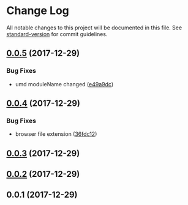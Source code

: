 # Change Log

All notable changes to this project will be documented in this file. See [standard-version](https://github.com/conventional-changelog/standard-version) for commit guidelines.

<a name="0.0.5"></a>
## [0.0.5](https://github.com/AlfonsoFilho/match-ish/compare/v0.0.4...v0.0.5) (2017-12-29)


### Bug Fixes

* umd moduleName changed ([e49a9dc](https://github.com/AlfonsoFilho/match-ish/commit/e49a9dc))



<a name="0.0.4"></a>
## [0.0.4](https://github.com/AlfonsoFilho/match-ish/compare/v0.0.3...v0.0.4) (2017-12-29)


### Bug Fixes

* browser file extension ([36fdc12](https://github.com/AlfonsoFilho/match-ish/commit/36fdc12))



<a name="0.0.3"></a>
## [0.0.3](https://github.com/AlfonsoFilho/match-ish/compare/v0.0.2...v0.0.3) (2017-12-29)



<a name="0.0.2"></a>
## [0.0.2](https://github.com/AlfonsoFilho/match-ish/compare/v0.0.1...v0.0.2) (2017-12-29)



<a name="0.0.1"></a>
## 0.0.1 (2017-12-29)
